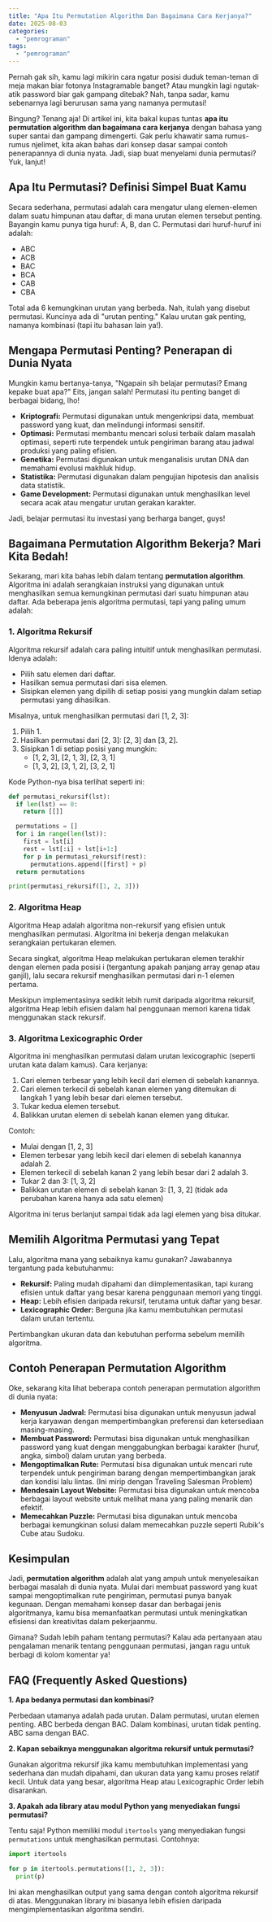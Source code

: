 ```yaml
---
title: "Apa Itu Permutation Algorithm Dan Bagaimana Cara Kerjanya?"
date: 2025-08-03
categories: 
  - "pemrograman"
tags: 
  - "pemrograman"
---
```


Pernah gak sih, kamu lagi mikirin cara ngatur posisi duduk teman-teman di meja makan biar fotonya Instagramable banget? Atau mungkin lagi ngutak-atik password biar gak gampang ditebak? Nah, tanpa sadar, kamu sebenarnya lagi berurusan sama yang namanya permutasi!

Bingung? Tenang aja! Di artikel ini, kita bakal kupas tuntas **apa itu permutation algorithm dan bagaimana cara kerjanya** dengan bahasa yang super santai dan gampang dimengerti. Gak perlu khawatir sama rumus-rumus njelimet, kita akan bahas dari konsep dasar sampai contoh penerapannya di dunia nyata. Jadi, siap buat menyelami dunia permutasi? Yuk, lanjut!

## Apa Itu Permutasi? Definisi Simpel Buat Kamu

Secara sederhana, permutasi adalah cara mengatur ulang elemen-elemen dalam suatu himpunan atau daftar, di mana urutan elemen tersebut penting. Bayangin kamu punya tiga huruf: A, B, dan C. Permutasi dari huruf-huruf ini adalah:

- ABC
- ACB
- BAC
- BCA
- CAB
- CBA

Total ada 6 kemungkinan urutan yang berbeda. Nah, itulah yang disebut permutasi. Kuncinya ada di "urutan penting." Kalau urutan gak penting, namanya kombinasi (tapi itu bahasan lain ya!).

## Mengapa Permutasi Penting? Penerapan di Dunia Nyata

Mungkin kamu bertanya-tanya, "Ngapain sih belajar permutasi? Emang kepake buat apa?" Eits, jangan salah! Permutasi itu penting banget di berbagai bidang, lho!

- **Kriptografi:** Permutasi digunakan untuk mengenkripsi data, membuat password yang kuat, dan melindungi informasi sensitif.
- **Optimasi:** Permutasi membantu mencari solusi terbaik dalam masalah optimasi, seperti rute terpendek untuk pengiriman barang atau jadwal produksi yang paling efisien.
- **Genetika:** Permutasi digunakan untuk menganalisis urutan DNA dan memahami evolusi makhluk hidup.
- **Statistika:** Permutasi digunakan dalam pengujian hipotesis dan analisis data statistik.
- **Game Development:** Permutasi digunakan untuk menghasilkan level secara acak atau mengatur urutan gerakan karakter.

Jadi, belajar permutasi itu investasi yang berharga banget, guys!

## Bagaimana Permutation Algorithm Bekerja? Mari Kita Bedah!

Sekarang, mari kita bahas lebih dalam tentang **permutation algorithm**. Algoritma ini adalah serangkaian instruksi yang digunakan untuk menghasilkan semua kemungkinan permutasi dari suatu himpunan atau daftar. Ada beberapa jenis algoritma permutasi, tapi yang paling umum adalah:

### 1\. Algoritma Rekursif

Algoritma rekursif adalah cara paling intuitif untuk menghasilkan permutasi. Idenya adalah:

- Pilih satu elemen dari daftar.
- Hasilkan semua permutasi dari sisa elemen.
- Sisipkan elemen yang dipilih di setiap posisi yang mungkin dalam setiap permutasi yang dihasilkan.

Misalnya, untuk menghasilkan permutasi dari \[1, 2, 3\]:

1. Pilih 1.
2. Hasilkan permutasi dari \[2, 3\]: \[2, 3\] dan \[3, 2\].
3. Sisipkan 1 di setiap posisi yang mungkin:
    - \[1, 2, 3\], \[2, 1, 3\], \[2, 3, 1\]
    - \[1, 3, 2\], \[3, 1, 2\], \[3, 2, 1\]

Kode Python-nya bisa terlihat seperti ini:

```python
def permutasi_rekursif(lst):
  if len(lst) == 0:
    return [[]]

  permutations = []
  for i in range(len(lst)):
    first = lst[i]
    rest = lst[:i] + lst[i+1:]
    for p in permutasi_rekursif(rest):
      permutations.append([first] + p)
  return permutations

print(permutasi_rekursif([1, 2, 3]))
```

### 2\. Algoritma Heap

Algoritma Heap adalah algoritma non-rekursif yang efisien untuk menghasilkan permutasi. Algoritma ini bekerja dengan melakukan serangkaian pertukaran elemen.

Secara singkat, algoritma Heap melakukan pertukaran elemen terakhir dengan elemen pada posisi i (tergantung apakah panjang array genap atau ganjil), lalu secara rekursif menghasilkan permutasi dari n-1 elemen pertama.

Meskipun implementasinya sedikit lebih rumit daripada algoritma rekursif, algoritma Heap lebih efisien dalam hal penggunaan memori karena tidak menggunakan stack rekursif.

### 3\. Algoritma Lexicographic Order

Algoritma ini menghasilkan permutasi dalam urutan lexicographic (seperti urutan kata dalam kamus). Cara kerjanya:

1. Cari elemen terbesar yang lebih kecil dari elemen di sebelah kanannya.
2. Cari elemen terkecil di sebelah kanan elemen yang ditemukan di langkah 1 yang lebih besar dari elemen tersebut.
3. Tukar kedua elemen tersebut.
4. Balikkan urutan elemen di sebelah kanan elemen yang ditukar.

Contoh:

- Mulai dengan \[1, 2, 3\]
- Elemen terbesar yang lebih kecil dari elemen di sebelah kanannya adalah 2.
- Elemen terkecil di sebelah kanan 2 yang lebih besar dari 2 adalah 3.
- Tukar 2 dan 3: \[1, 3, 2\]
- Balikkan urutan elemen di sebelah kanan 3: \[1, 3, 2\] (tidak ada perubahan karena hanya ada satu elemen)

Algoritma ini terus berlanjut sampai tidak ada lagi elemen yang bisa ditukar.

## Memilih Algoritma Permutasi yang Tepat

Lalu, algoritma mana yang sebaiknya kamu gunakan? Jawabannya tergantung pada kebutuhanmu:

- **Rekursif:** Paling mudah dipahami dan diimplementasikan, tapi kurang efisien untuk daftar yang besar karena penggunaan memori yang tinggi.
- **Heap:** Lebih efisien daripada rekursif, terutama untuk daftar yang besar.
- **Lexicographic Order:** Berguna jika kamu membutuhkan permutasi dalam urutan tertentu.

Pertimbangkan ukuran data dan kebutuhan performa sebelum memilih algoritma.

## Contoh Penerapan Permutation Algorithm

Oke, sekarang kita lihat beberapa contoh penerapan permutation algorithm di dunia nyata:

- **Menyusun Jadwal:** Permutasi bisa digunakan untuk menyusun jadwal kerja karyawan dengan mempertimbangkan preferensi dan ketersediaan masing-masing.
- **Membuat Password:** Permutasi bisa digunakan untuk menghasilkan password yang kuat dengan menggabungkan berbagai karakter (huruf, angka, simbol) dalam urutan yang berbeda.
- **Mengoptimalkan Rute:** Permutasi bisa digunakan untuk mencari rute terpendek untuk pengiriman barang dengan mempertimbangkan jarak dan kondisi lalu lintas. (Ini mirip dengan Traveling Salesman Problem)
- **Mendesain Layout Website:** Permutasi bisa digunakan untuk mencoba berbagai layout website untuk melihat mana yang paling menarik dan efektif.
- **Memecahkan Puzzle:** Permutasi bisa digunakan untuk mencoba berbagai kemungkinan solusi dalam memecahkan puzzle seperti Rubik's Cube atau Sudoku.

## Kesimpulan

Jadi, **permutation algorithm** adalah alat yang ampuh untuk menyelesaikan berbagai masalah di dunia nyata. Mulai dari membuat password yang kuat sampai mengoptimalkan rute pengiriman, permutasi punya banyak kegunaan. Dengan memahami konsep dasar dan berbagai jenis algoritmanya, kamu bisa memanfaatkan permutasi untuk meningkatkan efisiensi dan kreativitas dalam pekerjaanmu.

Gimana? Sudah lebih paham tentang permutasi? Kalau ada pertanyaan atau pengalaman menarik tentang penggunaan permutasi, jangan ragu untuk berbagi di kolom komentar ya!

## FAQ (Frequently Asked Questions)

**1\. Apa bedanya permutasi dan kombinasi?**

Perbedaan utamanya adalah pada urutan. Dalam permutasi, urutan elemen penting. ABC berbeda dengan BAC. Dalam kombinasi, urutan tidak penting. ABC sama dengan BAC.

**2\. Kapan sebaiknya menggunakan algoritma rekursif untuk permutasi?**

Gunakan algoritma rekursif jika kamu membutuhkan implementasi yang sederhana dan mudah dipahami, dan ukuran data yang kamu proses relatif kecil. Untuk data yang besar, algoritma Heap atau Lexicographic Order lebih disarankan.

**3\. Apakah ada library atau modul Python yang menyediakan fungsi permutasi?**

Tentu saja! Python memiliki modul `itertools` yang menyediakan fungsi `permutations` untuk menghasilkan permutasi. Contohnya:

```python
import itertools

for p in itertools.permutations([1, 2, 3]):
  print(p)
```

Ini akan menghasilkan output yang sama dengan contoh algoritma rekursif di atas. Menggunakan library ini biasanya lebih efisien daripada mengimplementasikan algoritma sendiri.
